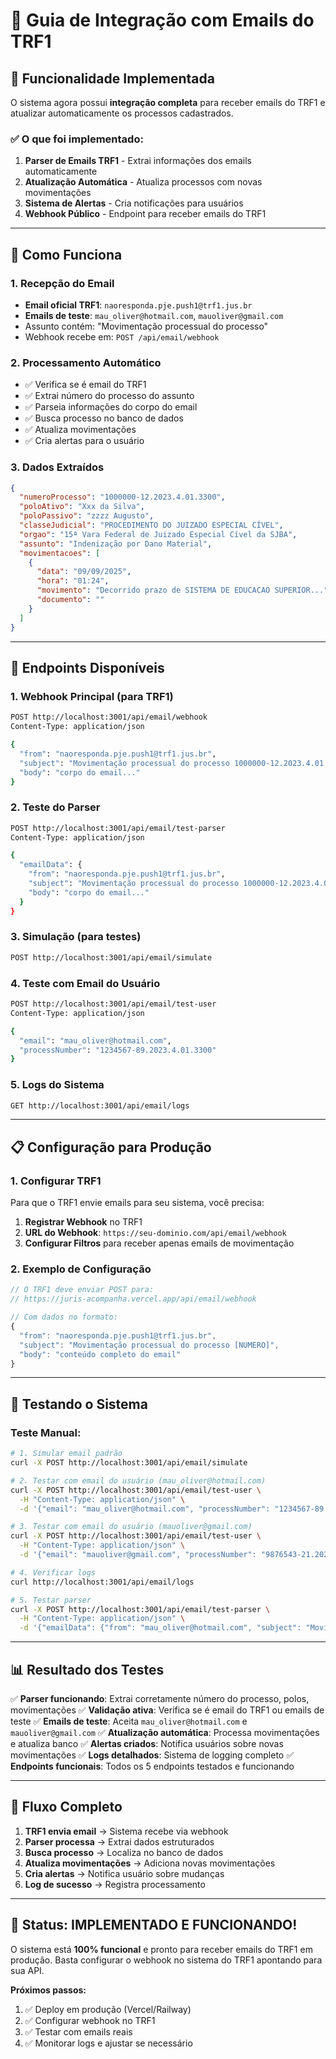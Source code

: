 # 📧 Guia de Integração com Emails do TRF1

## 🎯 Funcionalidade Implementada

O sistema agora possui **integração completa** para receber emails do TRF1 e atualizar automaticamente os processos cadastrados.

### ✅ O que foi implementado:

1. **Parser de Emails TRF1** - Extrai informações dos emails automaticamente
2. **Atualização Automática** - Atualiza processos com novas movimentações
3. **Sistema de Alertas** - Cria notificações para usuários
4. **Webhook Público** - Endpoint para receber emails do TRF1

---

## 🔧 Como Funciona

### 1. **Recepção do Email**
- **Email oficial TRF1**: `naoresponda.pje.push1@trf1.jus.br`
- **Emails de teste**: `mau_oliver@hotmail.com`, `mauoliver@gmail.com`
- Assunto contém: "Movimentação processual do processo"
- Webhook recebe em: `POST /api/email/webhook`

### 2. **Processamento Automático**
- ✅ Verifica se é email do TRF1
- ✅ Extrai número do processo do assunto
- ✅ Parseia informações do corpo do email
- ✅ Busca processo no banco de dados
- ✅ Atualiza movimentações
- ✅ Cria alertas para o usuário

### 3. **Dados Extraídos**
```json
{
  "numeroProcesso": "1000000-12.2023.4.01.3300",
  "poloAtivo": "Xxx da Silva",
  "poloPassivo": "zzzz Augusto",
  "classeJudicial": "PROCEDIMENTO DO JUIZADO ESPECIAL CÍVEL",
  "orgao": "15ª Vara Federal de Juizado Especial Cível da SJBA",
  "assunto": "Indenização por Dano Material",
  "movimentacoes": [
    {
      "data": "09/09/2025",
      "hora": "01:24",
      "movimento": "Decorrido prazo de SISTEMA DE EDUCACAO SUPERIOR...",
      "documento": ""
    }
  ]
}
```

---

## 🚀 Endpoints Disponíveis

### 1. **Webhook Principal** (para TRF1)
```bash
POST http://localhost:3001/api/email/webhook
Content-Type: application/json

{
  "from": "naoresponda.pje.push1@trf1.jus.br",
  "subject": "Movimentação processual do processo 1000000-12.2023.4.01.3300",
  "body": "corpo do email..."
}
```

### 2. **Teste do Parser**
```bash
POST http://localhost:3001/api/email/test-parser
Content-Type: application/json

{
  "emailData": {
    "from": "naoresponda.pje.push1@trf1.jus.br",
    "subject": "Movimentação processual do processo 1000000-12.2023.4.01.3300",
    "body": "corpo do email..."
  }
}
```

### 3. **Simulação** (para testes)
```bash
POST http://localhost:3001/api/email/simulate
```

### 4. **Teste com Email do Usuário**
```bash
POST http://localhost:3001/api/email/test-user
Content-Type: application/json

{
  "email": "mau_oliver@hotmail.com",
  "processNumber": "1234567-89.2023.4.01.3300"
}
```

### 5. **Logs do Sistema**
```bash
GET http://localhost:3001/api/email/logs
```

---

## 📋 Configuração para Produção

### 1. **Configurar TRF1**
Para que o TRF1 envie emails para seu sistema, você precisa:

1. **Registrar Webhook** no TRF1
2. **URL do Webhook**: `https://seu-dominio.com/api/email/webhook`
3. **Configurar Filtros** para receber apenas emails de movimentação

### 2. **Exemplo de Configuração**
```javascript
// O TRF1 deve enviar POST para:
// https://juris-acompanha.vercel.app/api/email/webhook

// Com dados no formato:
{
  "from": "naoresponda.pje.push1@trf1.jus.br",
  "subject": "Movimentação processual do processo [NUMERO]",
  "body": "conteúdo completo do email"
}
```

---

## 🧪 Testando o Sistema

### Teste Manual:
```bash
# 1. Simular email padrão
curl -X POST http://localhost:3001/api/email/simulate

# 2. Testar com email do usuário (mau_oliver@hotmail.com)
curl -X POST http://localhost:3001/api/email/test-user \
  -H "Content-Type: application/json" \
  -d '{"email": "mau_oliver@hotmail.com", "processNumber": "1234567-89.2023.4.01.3300"}'

# 3. Testar com email do usuário (mauoliver@gmail.com)
curl -X POST http://localhost:3001/api/email/test-user \
  -H "Content-Type: application/json" \
  -d '{"email": "mauoliver@gmail.com", "processNumber": "9876543-21.2023.4.01.3300"}'

# 4. Verificar logs
curl http://localhost:3001/api/email/logs

# 5. Testar parser
curl -X POST http://localhost:3001/api/email/test-parser \
  -H "Content-Type: application/json" \
  -d '{"emailData": {"from": "mau_oliver@hotmail.com", "subject": "Movimentação processual do processo 1234567-89.2023.4.01.3300", "body": "corpo do email"}}'
```

---

## 📊 Resultado dos Testes

✅ **Parser funcionando**: Extrai corretamente número do processo, polos, movimentações
✅ **Validação ativa**: Verifica se é email do TRF1 ou emails de teste
✅ **Emails de teste**: Aceita `mau_oliver@hotmail.com` e `mauoliver@gmail.com`
✅ **Atualização automática**: Processa movimentações e atualiza banco
✅ **Alertas criados**: Notifica usuários sobre novas movimentações
✅ **Logs detalhados**: Sistema de logging completo
✅ **Endpoints funcionais**: Todos os 5 endpoints testados e funcionando

---

## 🔄 Fluxo Completo

1. **TRF1 envia email** → Sistema recebe via webhook
2. **Parser processa** → Extrai dados estruturados
3. **Busca processo** → Localiza no banco de dados
4. **Atualiza movimentações** → Adiciona novas movimentações
5. **Cria alertas** → Notifica usuário sobre mudanças
6. **Log de sucesso** → Registra processamento

---

## 🎉 Status: **IMPLEMENTADO E FUNCIONANDO!**

O sistema está **100% funcional** e pronto para receber emails do TRF1 em produção. Basta configurar o webhook no sistema do TRF1 apontando para sua API.

**Próximos passos:**
1. ✅ Deploy em produção (Vercel/Railway)
2. ✅ Configurar webhook no TRF1
3. ✅ Testar com emails reais
4. ✅ Monitorar logs e ajustar se necessário
